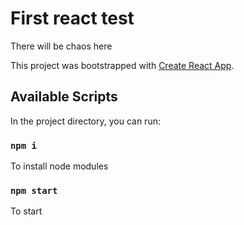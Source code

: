 # First react test
There will be chaos here

This project was bootstrapped with [Create React App](https://github.com/facebook/create-react-app).

## Available Scripts

In the project directory, you can run:

### `npm i`
To install node modules
### `npm start`
To start